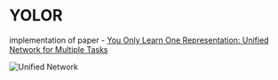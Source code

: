 # YOLOR
implementation of paper - [You Only Learn One Representation: Unified Network for Multiple Tasks]()

![Unified Network](https://github.com/WongKinYiu/yolor/blob/main/figure/unifued_network.png)
